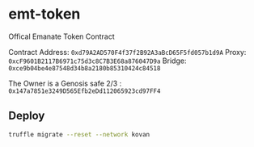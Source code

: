 # emt-token
Offical Emanate Token Contract

Contract Address: `0xd79A2AD570F4f37f2B92A3aBcD65F5fd057b1d9A`
Proxy: `0xcF9601B2117B6971c75d3c8C7B3E68a876047D9a`
Bridge: `0xce9b04be4e87548d34b8a2180b85310424c84518`

The Owner is a Genosis safe 2/3 : `0x147a7851e3249D565Efb2eDd112065923cd97FF4`

## Deploy

```bash
truffle migrate --reset --network kovan
```
